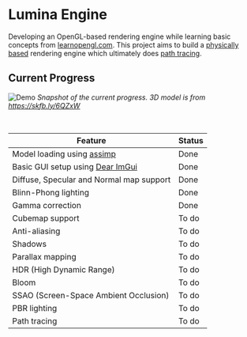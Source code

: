 # Lumina Engine
Developing an OpenGL-based rendering engine while learning basic concepts from [learnopengl.com](https://learnopengl.com/). This project aims to build a [physically based](https://en.wikipedia.org/wiki/Physically_based_rendering) rendering engine which ultimately does [path tracing](https://blogs.nvidia.com/blog/what-is-path-tracing/).  

## Current Progress
![Demo](Docs/demo.png)
*Snapshot of the current progress. 3D model is from https://skfb.ly/6QZxW*

<br>

| Feature | Status |
| ---- | ---- |
| Model loading using [assimp](https://github.com/assimp/assimp) | Done |
| Basic GUI setup using [Dear ImGui](https://github.com/ocornut/imgui) | Done |
| Diffuse, Specular and Normal map support | Done |
| Blinn-Phong lighting | Done |
| Gamma correction | Done |
| Cubemap support | To do |
| Anti-aliasing | To do |
| Shadows | To do |
| Parallax mapping | To do |
| HDR (High Dynamic Range) | To do |
| Bloom | To do |
| SSAO (Screen-Space Ambient Occlusion) | To do |
| PBR lighting | To do |
| Path tracing | To do |
